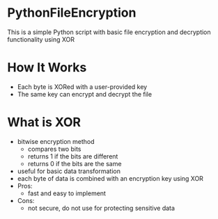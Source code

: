 # PythonFileEncryption
This is a simple Python script with basic file encryption and decryption functionality using XOR

# How It Works
- Each byte is XORed with a user-provided key
- The same key can encrypt and decrypt the file

# What is XOR
- bitwise encryption method
  - compares two bits
  - returns 1 if the bits are different
  - returns 0 if the bits are the same
- useful for basic data transformation
- each byte of data is combined with an encryption key using XOR
- Pros:
  - fast and easy to implement
- Cons:
  - not secure, do not use for protecting sensitive data
